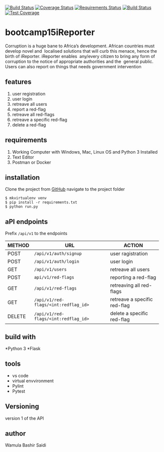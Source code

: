 [![Build Status](https://travis-ci.org/bashman1/bootcamp15iReporter.svg?branch=deploy)](https://travis-ci.org/bashman1/bootcamp15iReporter/tree/deploy)
[![Coverage Status](https://coveralls.io/repos/github/bashman1/bootcamp15iReporter/badge.svg?branch=deploy)](https://coveralls.io/github/bashman1/bootcamp15iReporter?branch=deploy)
[![Requirements Status](https://requires.io/github/bashman1/bootcamp15iReporter/requirements.svg?branch=deploy)](https://requires.io/github/bashman1/bootcamp15iReporter/requirements/?branch=deploy)
[![Build Status](https://travis-ci.org/bashman1/bootcamp15iReporter.svg?branch=deploy)](https://travis-ci.org/bashman1/bootcamp15iReporter)
[![Test Coverage](https://api.codeclimate.com/v1/badges/cd6d05aff72cc080560e/test_coverage)](https://codeclimate.com/github/bashman1/bootcamp15iReporter/test_coverage)

# bootcamp15iReporter
Corruption is a huge bane to Africa’s development. African countries must develop novel and  localised solutions that will curb this menace, hence the birth of iReporter. iReporter enables  any/every citizen to bring any form of corruption to the notice of appropriate authorities and the  general public. Users can also report on things that needs government intervention 

## features
1. user registration 
2. user login
3. retreave all users
4. report a red-flag
5. retreave all red-flags
6. retreave a specific red-flag
7. delete a red-flag

## requirements
1. Working Computer with Windows, Mac, Linux OS and Python 3 Installed
2. Text Editor
3. Postman or Docker

## installation
Clone the project from [GitHub](https://github.com/bashman1/bootcamp15iReporter.git)
navigate to the project folder
```
$ mkvirtualenv venv
$ pip install -r requirements.txt
$ python run.py
```
## aPI endpoints

Prefix `/api/v1` to the endpoints

| METHOD   | URL  | ACTION |
|---|---|---|
| POST | `/api/v1/auth/signup` | user ragistration|
| POST | `/api/v1/auth/login`| user login|
| GET  | `/api/v1/users` | retreave all users|
| POST | `api/v1/red-flags`| reporting a red-flag|
| GET  | `/api/v1/red-flags`| retreaving all red-flags|
| GET  |  `/api/v1/red-flags/<int:redflag_id>`| retreave a specific red-flag|
| DELETE | `/api/v1/red-flags/<int:redflag_id>` | delete a specific red-flag |



## build with
*Python 3
*Flask

## tools
* vs code
* virtual envvironment
* Pylint
* Pytest

## Versioning
version 1 of the API

## author
Wamula Bashir Saidi